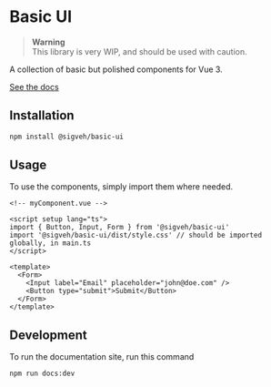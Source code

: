 # Basic UI

> **Warning**  
> This library is very WIP, and should be used with caution.

A collection of basic but polished components for Vue 3.

[See the docs](https://basic-ui.sigveh.no/)

## Installation

```bash
npm install @sigveh/basic-ui
```

## Usage

To use the components, simply import them where needed.

```vue
<!-- myComponent.vue -->

<script setup lang="ts">
import { Button, Input, Form } from '@sigveh/basic-ui'
import '@sigveh/basic-ui/dist/style.css' // should be imported globally, in main.ts
</script>

<template>
  <Form>
    <Input label="Email" placeholder="john@doe.com" />
    <Button type="submit">Submit</Button>
  </Form>
</template>
```

## Development

To run the documentation site, run this command

```
npm run docs:dev
```
